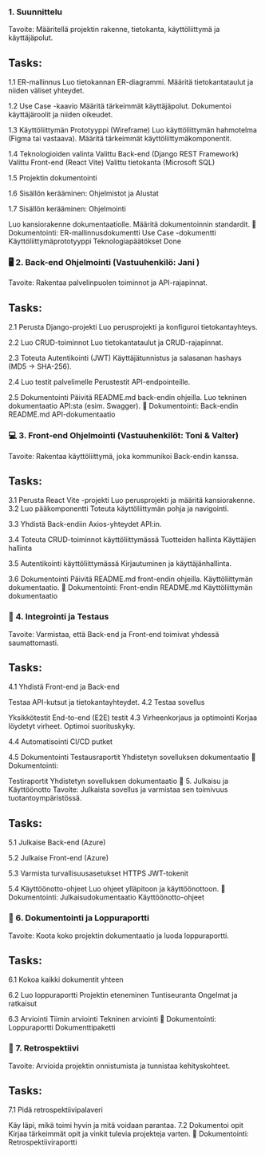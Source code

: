 ### 1. Suunnittelu 
Tavoite: Määritellä projektin rakenne, tietokanta, käyttöliittymä ja käyttäjäpolut.

## Tasks:
1.1 ER-mallinnus
Luo tietokannan ER-diagrammi.
Määritä tietokantataulut ja niiden väliset yhteydet.

1.2 Use Case -kaavio
Määritä tärkeimmät käyttäjäpolut.
Dokumentoi käyttäjäroolit ja niiden oikeudet.

1.3 Käyttöliittymän Prototyyppi (Wireframe)
Luo käyttöliittymän hahmotelma (Figma tai vastaava).
Määritä tärkeimmät käyttöliittymäkomponentit.

1.4 Teknologioiden valinta
Valittu Back-end (Django REST Framework)
Valittu Front-end (React Vite) 
Valittu tietokanta  (Microsoft SQL) 

1.5 Projektin dokumentointi

1.6 Sisällön kerääminen:
Ohjelmistot ja Alustat

1.7 Sisällön kerääminen:
Ohjelmointi


Luo kansiorakenne dokumentaatiolle.
Määritä dokumentoinnin standardit.
📝 Dokumentointi:
ER-mallinnusdokumentti
Use Case -dokumentti
Käyttöliittymäprototyyppi
Teknologiapäätökset Done


### 🖥️ 2. Back-end Ohjelmointi (Vastuuhenkilö: Jani )
Tavoite: Rakentaa palvelinpuolen toiminnot ja API-rajapinnat.

## Tasks:
2.1 Perusta Django-projekti
Luo perusprojekti ja konfiguroi tietokantayhteys.

2.2 Luo CRUD-toiminnot
Luo tietokantataulut ja CRUD-rajapinnat.

2.3 Toteuta Autentikointi (JWT)
Käyttäjätunnistus ja salasanan hashays (MD5 → SHA-256).

2.4 Luo testit palvelimelle
Perustestit API-endpointeille.

2.5 Dokumentointi
Päivitä README.md back-endin ohjeilla.
Luo tekninen dokumentaatio API:sta (esim. Swagger).
📝 Dokumentointi:
Back-endin README.md
API-dokumentaatio


### 💻 3. Front-end Ohjelmointi (Vastuuhenkilöt: Toni & Valter)
Tavoite: Rakentaa käyttöliittymä, joka kommunikoi Back-endin kanssa.

## Tasks:
3.1 Perusta React Vite -projekti
Luo perusprojekti ja määritä kansiorakenne.
3.2 Luo pääkomponentti
Toteuta käyttöliittymän pohja ja navigointi.

3.3 Yhdistä Back-endiin
Axios-yhteydet API:in.

3.4 Toteuta CRUD-toiminnot käyttöliittymässä
Tuotteiden hallinta
Käyttäjien hallinta

3.5 Autentikointi käyttöliittymässä
Kirjautuminen ja käyttäjänhallinta.

3.6 Dokumentointi
Päivitä README.md front-endin ohjeilla.
Käyttöliittymän dokumentaatio.
📝 Dokumentointi:
Front-endin README.md
Käyttöliittymän dokumentaatio

### 🔌 4. Integrointi ja Testaus
Tavoite: Varmistaa, että Back-end ja Front-end toimivat yhdessä saumattomasti.

## Tasks:
4.1 Yhdistä Front-end ja Back-end

Testaa API-kutsut ja tietokantayhteydet.
4.2 Testaa sovellus

Yksikkötestit
End-to-end (E2E) testit
4.3 Virheenkorjaus ja optimointi
Korjaa löydetyt virheet.
Optimoi suorituskyky.

4.4 Automatisointi
 CI/CD putket

4.5 Dokumentointi
Testausraportit
Yhdistetyn sovelluksen dokumentaatio
📝 Dokumentointi:

Testiraportit
Yhdistetyn sovelluksen dokumentaatio
🚀 5. Julkaisu ja Käyttöönotto
Tavoite: Julkaista sovellus ja varmistaa sen toimivuus tuotantoympäristössä.

## Tasks:
5.1 Julkaise Back-end (Azure)

5.2 Julkaise Front-end (Azure)

5.3 Varmista turvallisuusasetukset
HTTPS
JWT-tokenit

5.4 Käyttöönotto-ohjeet
Luo ohjeet ylläpitoon ja käyttöönottoon.
📝 Dokumentointi:
Julkaisudokumentaatio
Käyttöönotto-ohjeet

### 📑 6. Dokumentointi ja Loppuraportti
Tavoite: Koota koko projektin dokumentaatio ja luoda loppuraportti.

## Tasks:
6.1 Kokoa kaikki dokumentit yhteen

6.2 Luo loppuraportti
Projektin eteneminen
Tuntiseuranta
Ongelmat ja ratkaisut

6.3 Arviointi
Tiimin arviointi
Tekninen arviointi
📝 Dokumentointi:
Loppuraportti
Dokumenttipaketti

### 🧠 7. Retrospektiivi
Tavoite: Arvioida projektin onnistumista ja tunnistaa kehityskohteet.

## Tasks:
7.1 Pidä retrospektiivipalaveri

Käy läpi, mikä toimi hyvin ja mitä voidaan parantaa.
7.2 Dokumentoi opit
Kirjaa tärkeimmät opit ja vinkit tulevia projekteja varten.
📝 Dokumentointi:
Retrospektiiviraportti

